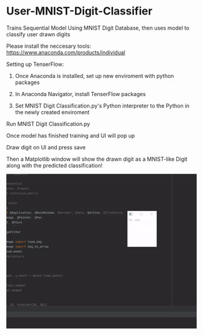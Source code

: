 # User-MNIST-Digit-Classifier
Trains Sequential Model Using MNIST Digit Database, then uses model to classify user drawn digits

 Please install the neccesary tools:
 https://www.anaconda.com/products/individual
 
 
Setting up TenserFlow:

1. Once Anaconda is installed, set up new enviroment with python packages

2. In Anaconda Navigator, install TenserFlow packages

3. Set MNIST Digit Classification.py's Python interpreter to the Python in the newly created enviroment

Run MNIST Digit Classification.py

Once model has finished training and UI will pop up 

Draw digit on UI and press save

Then a Matplotlib window will show the drawn digit as a MNIST-like Digit along with the predicted classification!

![demo](https://github.com/Lawrence-tng/User-MNIST-Digit-Classifier/blob/master/ezgif.com-gif-maker%20(1).gif)

